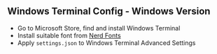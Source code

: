 ## Windows Terminal Config - Windows Version

- Go to Microsoft Store, find and install Windows Terminal
- Install suitable font from [Nerd Fonts](https://www.nerdfonts.com/)
- Apply `settings.json` to Windows Terminal Advanced Settings